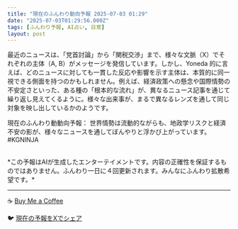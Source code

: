 ```yaml
---
title: "現在のふんわり動向予報 2025-07-03 01:29"
date: "2025-07-03T01:29:56.000Z"
tags: [ふんわり予報, AI占い, 日常]
layout: post
---
```


最近のニュースは、「党首討論」から「関税交渉」まで、様々な文脈（X）でそれぞれの主体（A, B）がメッセージを発信しています。しかし、Yoneda 的に言えば、どのニュースに対しても一貫した反応や影響を示す主体は、本質的に同一視できる側面を持つのかもしれません。例えば、経済政策への懸念や国際情勢の不安定さといった、ある種の「根本的な流れ」が、異なるニュース記事を通じて繰り返し見えてくるように。様々な出来事が、まるで異なるレンズを通して同じ対象を映し出しているかのようです。

現在のふんわり動動向予報：
世界情勢は流動的ながらも、地政学リスクと経済不安の影が、様々なニュースを通してぼんやりと浮かび上がっています。#KGNINJA

<br>
*この予報はAIが生成したエンターテイメントです。内容の正確性を保証するものではありません。ふんわり一日に４回更新されます。みんなにふんわり拡散希望です。*

---
☕️ [Buy Me a Coffee](https://www.buymeacoffee.com/kgninja)

🐦 [現在の予報をXでシェア](https://twitter.com/intent/tweet?text=%E7%8F%BE%E5%9C%A8%E3%81%AE%E3%81%B5%E3%82%93%E3%82%8F%E3%82%8A%E4%BA%88%E5%A0%B1%3A%20%E3%80%8C%E6%9C%80%E8%BF%91%E3%81%AE%E3%83%8B%E3%83%A5%E3%83%BC%E3%82%B9%E3%81%AF%E3%80%81%E3%80%8C%E5%85%9A%E9%A6%96%E8%A8%8E%E8%AB%96%E3%80%8D%E3%81%8B%E3%82%89%E3%80%8C%E9%96%A2%E7%A8%8E%E4%BA%A4%E6%B8%89%E3%80%8D%E3%81%BE%E3%81%A7%E3%80%81%E6%A7%98%E3%80%85%E3%81%AA%E6%96%87%E8%84%88%EF%BC%88X%EF%BC%89%E3%81%A7%E3%81%9D%E3%82%8C%E3%81%9E%E3%82%8C%E3%81%AE%E4%B8%BB%E4%BD%93%EF%BC%88A%2C%20B%EF%BC%89%E3%81%8C%E3%83%A1%E3%83%83%E3%82%BB%E3%83%BC%E3%82%B8%E3%82%92%E7%99%BA%E4%BF%A1%E3%81%97%E3%81%A6%E3%81%84%E3%81%BE%E3%81%99%E3%80%82%E3%80%8D%23KGNINJA%20%E7%B6%9A%E3%81%8D%E3%81%AF%E3%83%96%E3%83%AD%E3%82%B0%E3%81%A7%EF%BC%81%F0%9F%91%87&url=https%3A%2F%2Fkg-ninja.github.io%2FFunwariyoso%2F)
